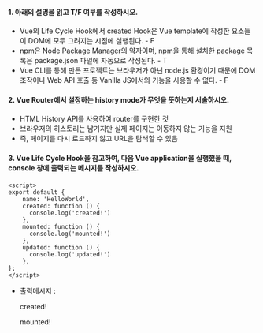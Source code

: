 #### 1. 아래의 설명을 읽고 T/F 여부를 작성하시오. 

- Vue의 Life Cycle Hook에서 created Hook은 Vue template에 작성한 요소들이 DOM에 모두 그려지는 시점에 실행된다. - F
- npm은 Node Package Manager의 약자이며, npm을 통해 설치한 package 목록은 package.json 파일에 자동으로 작성된다. - T
- Vue CLI를 통해 만든 프로젝트는 브라우저가 아닌 node.js 환경이기 때문에 DOM 조작이나 Web API 호출 등 Vanilla JS에서의 기능을 사용할 수 없다. - F





#### 2. Vue Router에서 설정하는 history mode가 무엇을 뜻하는지 서술하시오.

* HTML History API를 사용하여 router를 구현한 것
* 브라우저의 히스토리는 남기지만 실제 페이지는 이동하지 않는 기능을 지원
* 즉, 페이지를 다시 로드하지 않고 URL을 탐색할 수 있음





#### 3. Vue Life Cycle Hook을 참고하여, 다음 Vue application을 실행했을 때, console 창에 출력되는 메시지를 작성하시오.

```vue
<script>
export default {
    name: 'HelloWorld',
    created: function () {
      console.log('created!')
	},
    mounted: function () {
      console.log('mounted!')
	}, 
    updated: function () {
      console.log('updated!')
	},
};
</script>
```

* 출력메시지 : 

  created!

  mounted!

  
